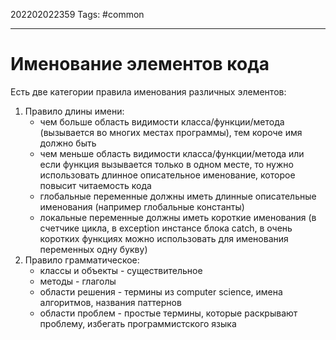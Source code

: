 202202022359
Tags: #common

--- 
# Именование элементов кода
Есть две категории правила именования различных элементов:
1. Правило длины имени:
	- чем больше область видимости класса/функции/метода (вызывается во многих местах программы), тем короче имя должно быть
	- чем меньше область видимости класса/функции/метода или если функция вызывается только в одном месте, то нужно использовать длинное описательное именование, которое повысит читаемость кода
	- глобальные переменные должны иметь длинные описательные именования (например глобальные константы)
	- локальные переменные должны иметь короткие именования (в счетчике цикла, в exception инстансе блока catch, в очень коротких функциях можно использовать для именования переменных одну букву)
2. Правило грамматическое:
	- классы и объекты - существительное
	- методы - глаголы
	- области решения - термины из computer science, имена алгоритмов, названия паттернов
	- области проблем - простые термины, которые раскрывают проблему, избегать программистского языка